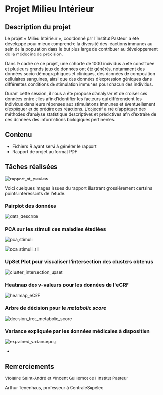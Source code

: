 # Projet Milieu Intérieur

## Description du projet

Le projet « Milieu Intérieur », coordonné par l’Institut Pasteur, a été développé pour mieux comprendre la diversité des réactions immunes au sein de la population dans le but plus large de contribuer au développement de la médecine de précision. 

Dans le cadre de ce projet, une cohorte de 1000 individus a été constituée et plusieurs grands jeux de données ont été générés, notamment des données socio-démographiques et cliniques, des données de composition cellulaires sanguines, ainsi que des données d’expression géniques dans différentes conditions de stimulation immunes pour chacun des individus. 

Durant cette session, il nous a été proposé d’analyser et de croiser ces données entre elles afin d’identifier les facteurs qui différencient les individus dans leurs réponses aux stimulations immunes et éventuellement d’expliquer et de prédire ces réactions. L’objectif a été d’appliquer des méthodes d’analyse statistique descriptives et prédictives afin d’extraire de ces données des informations biologiques pertinentes.



## Contenu 

- Fichiers R ayant servi à générer le rapport
- Rapport de projet au format PDF



## Tâches réalisées

![rapport_st_preview](assets/rapport_st_preview.png)



Voici quelques images issues du rapport illustrant grossièrement certains points intéressants de l'étude.



### Pairplot des données

![data_describe](assets/data_describe.png)



### PCA sur les stimuli des maladies étudiées

![pca_stimuli](assets/pca_stimuli.png)

![pca_stimuli_all](assets/pca_stimuli_all.png)



### UpSet Plot pour visualiser l'intersection des clusters obtenus

![cluster_intersection_upset](assets/cluster_intersection_upset.png)



### Heatmap des v-valeurs pour les données de l'eCRF

![heatmap_eCRF](assets/heatmap_eCRF.png)



### Arbre de décision pour le *metabolic score*

![decision_tree_metabolic_score](assets/decision_tree_metabolic_score.png)

### Variance expliquée par les données médicales à disposition

![explained_variancepng](assets/explained_variancepng.png)



- 



## Remerciements

Violaine Saint-André et Vincent Guillemot de l'Institut Pasteur

Arthur Tenenhaus, professeur à CentraleSupélec


